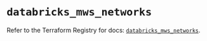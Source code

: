 # `databricks_mws_networks`

Refer to the Terraform Registry for docs: [`databricks_mws_networks`](https://registry.terraform.io/providers/databricks/databricks/1.42.0/docs/resources/mws_networks).
